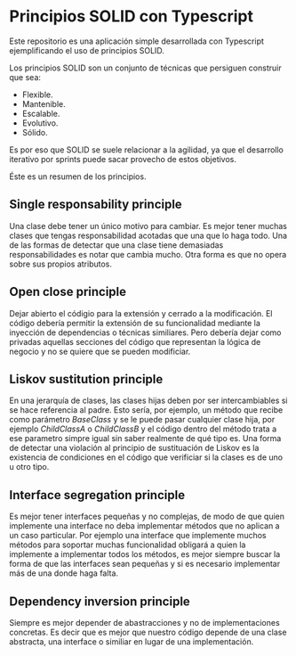 # Principios SOLID con Typescript

Este repositorio es una aplicación simple desarrollada con Typescript ejemplificando el uso de principios SOLID.

Los principios SOLID son un conjunto de técnicas que persiguen construir que sea:

 - Flexible.
 - Mantenible.
 - Escalable.
 - Evolutivo.
 - Sólido.
 
Es por eso que SOLID se suele relacionar a la agilidad, ya que el desarrollo iterativo por sprints puede sacar provecho de estos objetivos.

Éste es un resumen de los principios.

## Single responsability principle
Una clase debe tener un único motivo para cambiar.
Es mejor tener muchas clases que tengas responsabilidad acotadas que una que lo haga todo.
Una de las formas de detectar que una clase tiene demasiadas responsabilidades es notar que cambia mucho.
Otra forma es que no opera sobre sus propios atributos.

## Open close principle
Dejar abierto el códigio para la extensión y cerrado a la modificación.
El código debería permitir la extensión de su funcionalidad mediante la inyección de dependencias o técnicas similiares. Pero debería dejar como privadas aquellas secciones del código que representan la lógica de negocio y no se quiere que se pueden modificiar.


## Liskov sustitution principle

En una jerarquía de clases, las clases hijas deben por ser intercambiables si se hace referencia al padre.
Esto sería, por ejemplo, un método que recibe como parámetro *BaseClass* y se le puede pasar cualquier clase hija, por ejemplo *ChildClassA* o *ChildClassB* y el código dentro del método trata a ese parametro simpre igual sin saber realmente de qué tipo es.
Una forma de detectar una violación al principio de sustituación de Liskov es la existencia de condiciones en el código que verificiar si la clases es de uno u otro tipo.

## Interface segregation principle

Es mejor tener interfaces pequeñas y no complejas, de modo de que quien implemente una interface no deba implementar métodos que no aplican a un caso particular.
Por ejemplo una interface que implemente muchos métodos para soportar muchas funcionalidad obligará a quien la implemente a implementar todos los métodos, es mejor siempre buscar la forma de que las interfaces sean pequeñas y si es necesario implementar más de una donde haga falta.

## Dependency inversion principle

Siempre es mejor depender de abastracciones y no de implementaciones concretas.
Es decir que es mejor que nuestro código depende de una clase abstracta, una interface o similiar en lugar de una implementación.